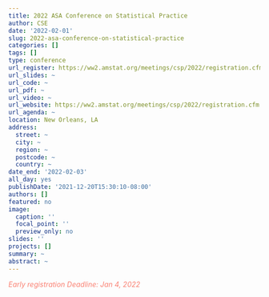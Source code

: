 ```yaml
---
title: 2022 ASA Conference on Statistical Practice
author: CSE
date: '2022-02-01'
slug: 2022-asa-conference-on-statistical-practice
categories: []
tags: []
type: conference
url_register: https://ww2.amstat.org/meetings/csp/2022/registration.cfm
url_slides: ~
url_code: ~
url_pdf: ~
url_video: ~
url_website: https://ww2.amstat.org/meetings/csp/2022/registration.cfm
url_agenda: ~
location: New Orleans, LA
address:
  street: ~
  city: ~
  region: ~
  postcode: ~
  country: ~
date_end: '2022-02-03'
all_day: yes
publishDate: '2021-12-20T15:30:10-08:00'
authors: []
featured: no
image:
  caption: ''
  focal_point: ''
  preview_only: no
slides: ''
projects: []
summary: ~
abstract: ~
---
```

<span style="color: salmon;">*Early registration Deadline: Jan 4, 2022*</span>

<!--more-->
